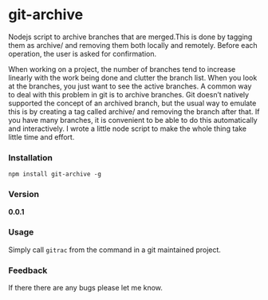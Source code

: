 # git-archive
Nodejs script to archive branches that are merged.This is done by tagging them as archive/<branchname> and removing them both locally and remotely. Before each operation, the user is asked for confirmation.

When working on a project, the number of branches tend to increase linearly with the work being done and clutter the branch list. When you look at the branches, you just want to see the active branches. A common way to deal with this problem in git is to archive branches. Git doesn’t natively supported the concept of an archived branch, but the usual way to emulate this is by creating a tag called archive/<branchname> and removing the branch after that. If you have many branches, it is convenient to be able to do this automatically and interactively. I wrote a little node script to make the whole thing take little time and effort.

### Installation
```
npm install git-archive -g
```

### Version
**0.0.1**

### Usage

Simply call `gitrac` from the command in a git maintained project.


### Feedback

If there there are any bugs please let me know.
